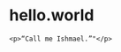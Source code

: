 <!DOCTYPE html>
<html lang="en">
<head>
    <meta charset="UTF-8">
    <meta name="viewport" content="width=device-width, initial-scale=1.0">
    <title>A whale of a greeting</title>
</head>
<body>
    <H1>hello.world</H1>
    <link rel="stylesheet" href="Style.css">

    <p>“Call me Ishmael.”"</p>
    
</body>
</html>
